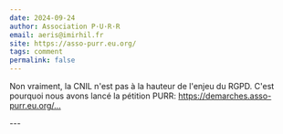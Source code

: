```yaml
---
date: 2024-09-24
author: Association P·U·R·R
email: aeris@imirhil.fr
site: https://asso-purr.eu.org/
tags: comment
permalink: false
---
```


<p>Non vraiment, la CNIL n'est pas à la hauteur de l'enjeu du RGPD. C'est pourquoi nous avons lancé la pétition PURR: <a href="https://demarches.asso-purr.eu.org/letters/f1a75962-9b68-4fad-a5a3-fa00ad090a57" title="https://demarches.asso-purr.eu.org/letters/f1a75962-9b68-4fad-a5a3-fa00ad090a57">https://demarches.asso-purr.eu.org/...</a></p>
---